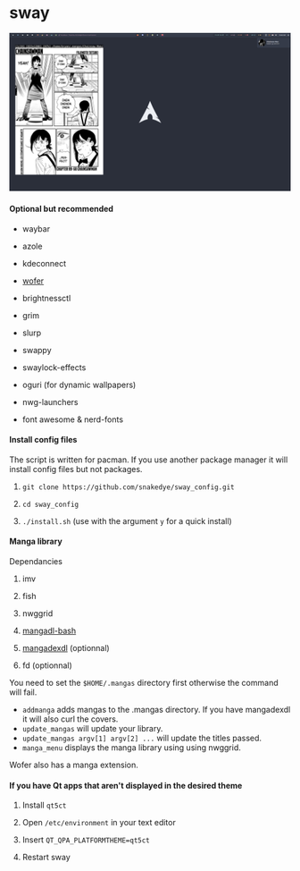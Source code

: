 # sway

![rice](screenshot.png)

#### Optional but recommended

- waybar

- azole

- kdeconnect

- [wofer](https://gitlab.com/snakedye/wofer)

- brightnessctl

- grim

- slurp

- swappy

- swaylock-effects

- oguri (for dynamic wallpapers)

- nwg-launchers

- font awesome & nerd-fonts

#### Install config files

The script is written for pacman. If you use another package manager it will install config files but not packages.

1. `git clone https://github.com/snakedye/sway_config.git`

2. `cd sway_config`

3. `./install.sh` (use with the argument `y` for a quick install)

#### Manga library

Dependancies

1. imv

2. fish

3. nwggrid

4. [mangadl-bash](https://github.com/Akianonymus/mangadl-bash)

5. [mangadexdl](https://github.com/frozenpandaman/mangadex-dl) (optionnal)

6. fd (optionnal)

You need to set the `$HOME/.mangas` directory first otherwise the command will fail.

- `addmanga` adds mangas to the .mangas directory. If you have mangadexdl it will also curl the covers.
- `update_mangas` will update your library.
- `update_mangas argv[1] argv[2] ...` will update the titles passed.
- `manga_menu` displays the manga library using using nwggrid.

Wofer also has a manga extension.

#### If you have Qt apps that aren't displayed in the desired theme

1. Install `qt5ct`

2. Open `/etc/environment` in your text editor

3. Insert `QT_QPA_PLATFORMTHEME=qt5ct`

4. Restart sway
